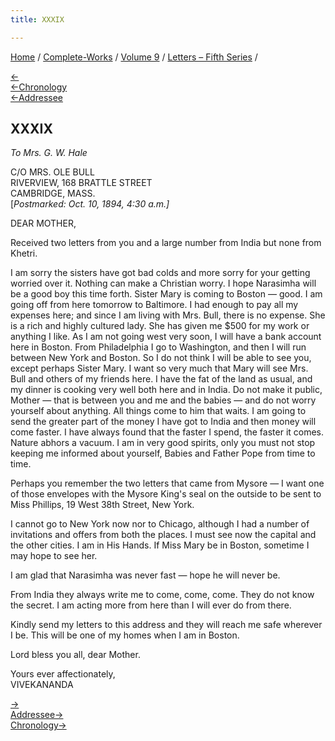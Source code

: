 ```yaml
---
title: XXXIX

---
```

<div>

[Home](../../../index.htm) / [Complete-Works](../../complete_works.htm)
/ [Volume 9](../volume_9_contents.htm) / [Letters – Fifth
Series](letters_fifth_series_contents.htm) /

[←](038_mother.htm)  
[←Chronology](../../volume_5/epistles_first_series/018_alasinga.htm)  
[←Addressee](038_mother.htm)

## XXXIX

*To Mrs. G. W. Hale*

C/O MRS. OLE BULL  
RIVERVIEW, 168 BRATTLE STREET  
CAMBRIDGE, MASS.  
\[*Postmarked: Oct. 10, 1894, 4:30 a.m.\]*

DEAR MOTHER,

Received two letters from you and a large number from India but none
from Khetri.

I am sorry the sisters have got bad colds and more sorry for your
getting worried over it. Nothing can make a Christian worry. I hope
Narasimha will be a good boy this time forth. Sister Mary is coming to
Boston — good. I am going off from here tomorrow to Baltimore. I had
enough to pay all my expenses here; and since I am living with Mrs.
Bull, there is no expense. She is a rich and highly cultured lady. She
has given me $500 for my work or anything I like. As I am not going west
very soon, I will have a bank account here in Boston. From Philadelphia
I go to Washington, and then I will run between New York and Boston. So
I do not think I will be able to see you, except perhaps Sister Mary. I
want so very much that Mary will see Mrs. Bull and others of my friends
here. I have the fat of the land as usual, and my dinner is cooking very
well both here and in India. Do not make it public, Mother — that is
between you and me and the babies — and do not worry yourself about
anything. All things come to him that waits. I am going to send the
greater part of the money I have got to India and then money will come
faster. I have always found that the faster I spend, the faster it
comes. Nature abhors a vacuum. I am in very good spirits, only you must
not stop keeping me informed about yourself, Babies and Father Pope from
time to time.

Perhaps you remember the two letters that came from Mysore — I want one
of those envelopes with the Mysore King's seal on the outside to be sent
to Miss Phillips, 19 West 38th Street, New York.

I cannot go to New York now nor to Chicago, although I had a number of
invitations and offers from both the places. I must see now the capital
and the other cities. I am in His Hands. If Miss Mary be in Boston,
sometime I may hope to see her.

I am glad that Narasimha was never fast — hope he will never be.

From India they always write me to come, come, come. They do not know
the secret. I am acting more from here than I will ever do from there.

Kindly send my letters to this address and they will reach me safe
wherever I be. This will be one of my homes when I am in Boston.

Lord bless you all, dear Mother.

Yours ever affectionately,  
VIVEKANANDA

[→](040_mrs_bull.htm)  
[Addressee→](042_mother.htm)  
[Chronology→](040_mrs_bull.htm)

</div>
